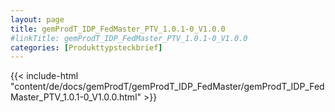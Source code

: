 ```yaml
---
layout: page
title: gemProdT_IDP_FedMaster_PTV_1.0.1-0_V1.0.0
#linkTitle: gemProdT_IDP_FedMaster_PTV_1.0.1-0_V1.0.0
categories: [Produkttypsteckbrief]
---
```

{{< include-html "content/de/docs/gemProdT/gemProdT_IDP_FedMaster/gemProdT_IDP_FedMaster_PTV_1.0.1-0_V1.0.0.html" >}}